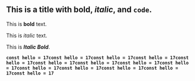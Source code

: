 ## This is a title with **bold**, *italic*, and `code`.

This is **bold** text.

This is *italic* text.

This is ***Italic Bold***.

**`const hello = 17const hello = 17const hello = 17const hello = 17const hello = 17const hello = 17const hello = 17const hello = 17const hello = 17const hello = 17const hello = 17const hello = 17const hello = 17const hello = 17`**
